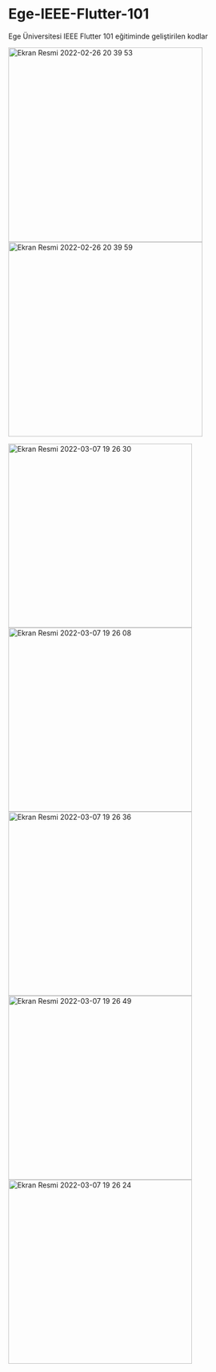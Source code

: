 # Ege-IEEE-Flutter-101
 
Ege Üniversitesi IEEE Flutter 101 eğitiminde geliştirilen kodlar


<img width="388" alt="Ekran Resmi 2022-02-26 20 39 53" src="https://user-images.githubusercontent.com/13748518/155858402-8b05570e-a990-48c5-a85a-22dd576c5de0.png">      <img width="388" alt="Ekran Resmi 2022-02-26 20 39 59" src="https://user-images.githubusercontent.com/13748518/155858404-1317eba7-b9c3-4b5f-a0f5-f5685a736df3.png">


<img width="367" alt="Ekran Resmi 2022-03-07 19 26 30" src="https://user-images.githubusercontent.com/13748518/157104369-2a6eaf69-c159-4fee-ac7d-0ba8f27c59d3.png"> <img width="367" alt="Ekran Resmi 2022-03-07 19 26 08" src="https://user-images.githubusercontent.com/13748518/157104400-1ab3406b-082b-4d10-86bc-00f70fecbc48.png"> <img width="367" alt="Ekran Resmi 2022-03-07 19 26 36" src="https://user-images.githubusercontent.com/13748518/157104437-1ad598e6-a1ea-44b8-a713-bc57a3a24381.png"> <img width="367" alt="Ekran Resmi 2022-03-07 19 26 49" src="https://user-images.githubusercontent.com/13748518/157104450-a098e081-5127-4da5-bd16-6d35674ed427.png"> <img width="367" alt="Ekran Resmi 2022-03-07 19 26 24" src="https://user-images.githubusercontent.com/13748518/157104489-adda5795-b882-44c8-82c6-7efb13ac5f1d.png">

